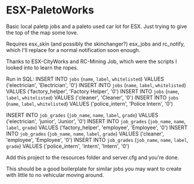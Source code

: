 # ESX-PaletoWorks
Basic local paletp jobs and a paleto used car lot for ESX.
Just trying to give the top of the map some love.

Requires esx_skin (and possibly the skinchanger?) esx_jobs and rc_notify, which I'll replace for a normal notification soon enough.

Thanks to ESX-CityWorks and RC-Mining Job, which were the scripts I looked into to learn the ropes.

Run in SQL:
INSERT INTO `jobs` (`name`, `label`, `whitelisted`) VALUES ('electrician', 'Electrician', '0')
INSERT INTO `jobs` (`name`, `label`, `whitelisted`) VALUES ('factory_helper', 'Factory Helper', '0')
INSERT INTO `jobs` (`name`, `label`, `whitelisted`) VALUES ('cleaner', 'Cleaner', '0')
INSERT INTO `jobs` (`name`, `label`, `whitelisted`) VALUES ('police_intern', 'Police Intern', '0')

INSERT INTO `job_grades` (`job_name`, `name`, `label`, `grade`) VALUES ('electrician', 'junior', 'Junior', '0')
INSERT INTO `job_grades` (`job_name`, `name`, `label`, `grade`) VALUES ('factory_helper', 'employee', 'Employee', '0')
INSERT INTO `job_grades` (`job_name`, `name`, `label`, `grade`) VALUES ('cleaner', 'employee', 'Employee', '0')
INSERT INTO `job_grades` (`job_name`, `name`, `label`, `grade`) VALUES ('police_intern', 'intern', 'Intern', '0')

Add this project to the resources folder and server.cfg and you're done.

This should be a good boilerplate for similar jobs you may want to create with little to no vehicular moving around.
